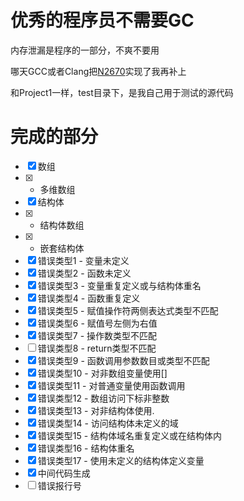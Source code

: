 优秀的程序员不需要GC
====================

内存泄漏是程序的一部分，不爽不要用

哪天GCC或者Clang把[N2670](http://www.open-std.org/jtc1/sc22/wg21/docs/papers/2008/n2670.htm)实现了我再补上

和Project1一样，test目录下，是我自己用于测试的源代码

完成的部分
==========

- [x] 数组
- [x] - 多维数组
- [x] 结构体
- [x] - 结构体数组
- [x] - 嵌套结构体
- [x] 错误类型1 - 变量未定义
- [x] 错误类型2 - 函数未定义
- [x] 错误类型3 - 变量重复定义或与结构体重名
- [x] 错误类型4 - 函数重复定义
- [x] 错误类型5 - 赋值操作符两侧表达式类型不匹配
- [x] 错误类型6 - 赋值号左侧为右值
- [x] 错误类型7 - 操作数类型不匹配
- [ ] 错误类型8 - return类型不匹配
- [x] 错误类型9 - 函数调用参数数目或类型不匹配
- [x] 错误类型10 - 对非数组变量使用[]
- [x] 错误类型11 - 对普通变量使用函数调用
- [x] 错误类型12 - 数组访问下标非整数
- [x] 错误类型13 - 对非结构体使用.
- [x] 错误类型14 - 访问结构体未定义的域
- [x] 错误类型15 - 结构体域名重复定义或在结构体内
- [x] 错误类型16 - 结构体重名
- [x] 错误类型17 - 使用未定义的结构体定义变量
- [x] 中间代码生成
- [ ] 错误报行号
